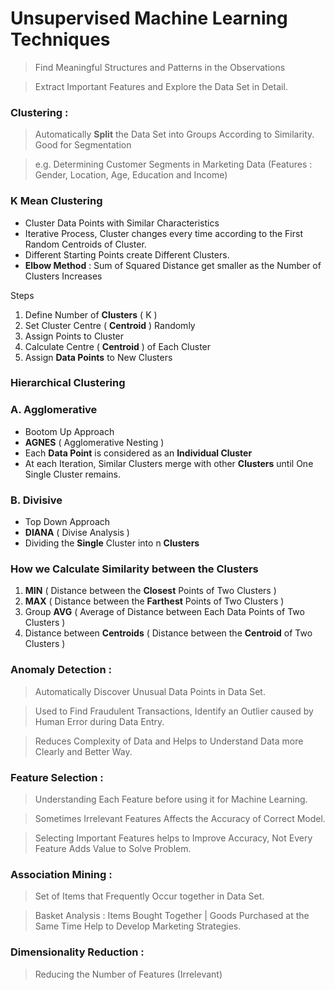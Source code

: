 # Unsupervised Machine Learning Techniques

> Find Meaningful Structures and Patterns in the Observations

> Extract Important Features and Explore the Data Set in Detail.


### Clustering : 

> Automatically **Split** the Data Set into Groups According to Similarity. Good for Segmentation

> e.g. Determining Customer Segments in Marketing Data (Features : Gender, Location, Age, Education and Income)

### K Mean Clustering

- Cluster Data Points with Similar Characteristics 
- Iterative Process, Cluster changes every time according to the First Random Centroids of Cluster. 
- Different Starting Points create Different Clusters.
- **Elbow Method** : Sum of Squared Distance get smaller as the Number of Clusters Increases

Steps
1. Define Number of **Clusters** ( K )
2. Set Cluster Centre ( **Centroid** ) Randomly
3. Assign Points to Cluster
4. Calculate Centre ( **Centroid** ) of Each Cluster
5. Assign **Data Points** to New Clusters

### Hierarchical Clustering 

### A. Agglomerative

- Bootom Up Approach
- **AGNES** ( Agglomerative Nesting )
- Each **Data Point** is considered as an **Individual Cluster**
- At each Iteration, Similar Clusters merge with other **Clusters** until One Single Cluster remains. 

### B. Divisive

- Top Down Approach
- **DIANA** ( Divise Analysis )
- Dividing the **Single** Cluster into n **Clusters**

### How we Calculate Similarity between the Clusters
1. **MIN** ( Distance between the **Closest** Points of Two Clusters )
2. **MAX** ( Distance between the **Farthest** Points of Two Clusters )
3. Group **AVG** ( Average of Distance between Each Data Points of Two Clusters )
4. Distance between **Centroids** ( Distance between the **Centroid** of Two Clusters ) 

### Anomaly Detection : 

> Automatically Discover Unusual Data Points in Data Set.

> Used to Find Fraudulent Transactions, Identify an Outlier caused by Human Error during Data Entry.

> Reduces Complexity of Data and Helps to Understand Data more Clearly and Better Way.

### Feature Selection :

> Understanding Each Feature before using it for Machine Learning.

> Sometimes Irrelevant Features Affects the Accuracy of Correct Model.

> Selecting Important Features helps to Improve Accuracy, Not Every Feature Adds Value to Solve Problem.


### Association Mining :

> Set of Items that Frequently Occur together in Data Set.

> Basket Analysis : Items Bought Together | Goods Purchased at the Same Time Help to Develop Marketing Strategies.

### Dimensionality Reduction :
> Reducing the Number of Features (Irrelevant)

